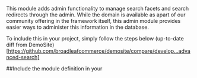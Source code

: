 This module adds admin functionality to manage search facets and search redirects through the admin. While the domain is available
as apart of our community offering in the framework itself, this admin module provides easier ways to administer this information in
the database.

To include this in your project, simply follow the steps below (up-to-date diff from DemoSite)[https://github.com/broadleafcommerce/demosite/compare/develop...advanced-search]

##Include the module definition in your 
